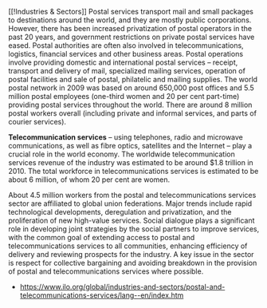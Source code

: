 [[!Industries & Sectors]]
Postal services transport mail and small packages to destinations around the world, and they are mostly public corporations. However, there has been increased privatization of postal operators in the past 20 years, and government restrictions on private postal services have eased. Postal authorities are often also involved in telecommunications, logistics, financial services and other business areas. Postal operations involve providing domestic and international postal services – receipt, transport and delivery of mail, specialized mailing services, operation of postal facilities and sale of postal, philatelic and mailing supplies. The world postal network in 2009 was based on around 650,000 post offices and 5.5 million postal employees (one-third women and 20 per cent part-time) providing postal services throughout the world. There are around 8 million postal workers overall (including private and informal services, and parts of courier services).  

**Telecommunication services** – using telephones, radio and microwave communications, as well as fibre optics, satellites and the Internet – play a crucial role in the world economy. The worldwide telecommunication services revenue of the industry was estimated to be around $1.8 trillion in 2010. The total workforce in telecommunications services is estimated to be about 6 million, of whom 20 per cent are women.  
  
About 4.5 million workers from the postal and telecommunications services sector are affiliated to global union federations. Major trends include rapid technological developments, deregulation and privatization, and the proliferation of new high-value services. Social dialogue plays a significant role in developing joint strategies by the social partners to improve services, with the common goal of extending access to postal and telecommunications services to all communities, enhancing efficiency of delivery and reviewing prospects for the industry. A key issue in the sector is respect for collective bargaining and avoiding breakdown in the provision of postal and telecommunications services where possible.

- https://www.ilo.org/global/industries-and-sectors/postal-and-telecommunications-services/lang--en/index.htm
